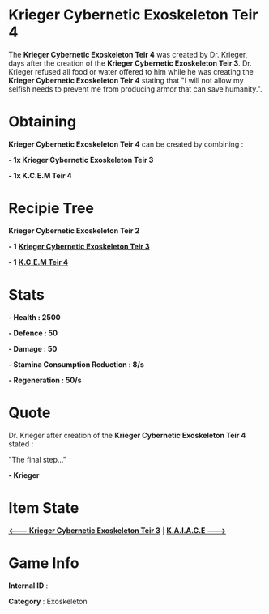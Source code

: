 # Krieger Cybernetic Exoskeleton Teir 4

The **Krieger Cybernetic Exoskeleton Teir 4** was created by Dr. Krieger, days after the creation of the **Krieger Cybernetic Exoskeleton Teir 3**. Dr. Krieger refused all food or water offered to him while he was creating the **Krieger Cybernetic Exoskeleton Teir 4** stating that "I will not allow my selfish needs to prevent me from producing armor that can save humanity.". 

# Obtaining

**Krieger Cybernetic Exoskeleton Teir 4** can be created by combining :

**- 1x Krieger Cybernetic Exoskeleton Teir 3**

**- 1x K.C.E.M Teir 4**

# Recipie Tree

**Krieger Cybernetic Exoskeleton Teir 2**

**- 1** [**Krieger Cybernetic Exoskeleton Teir 3**](https://github.com/AlphaMC0/Lone-Martian/blob/main/Armor/Krieger%20Cybernetic%20Exoskeleton%20Teir%203.md)

**- 1** [**K.C.E.M Teir 4**](https://github.com/AlphaMC0/Lone-Martian/blob/main/Upgrade%20Modules/Kreger%20Cybernetic%20Exoskeleton%20Module%20Teir%204%20(K.C.E.M%20Teir%204).md)

# Stats

**- Health : 2500**

**- Defence : 50**

**- Damage : 50**

**- Stamina Consumption Reduction : 8/s**

**- Regeneration : 50/s**

# Quote

Dr. Krieger after creation of the **Krieger Cybernetic Exoskeleton Teir 4** stated :

"The final step..."

**- Krieger**

# Item State

[**<--- Krieger Cybernetic Exoskeleton Teir 3**](https://github.com/AlphaMC0/Lone-Martian/blob/main/Armor/Krieger%20Cybernetic%20Exoskeleton%20Teir%203.md) | [**K.A.I.A.C.E --->**]()

# Game Info

**Internal ID** : 

**Category** : Exoskeleton
